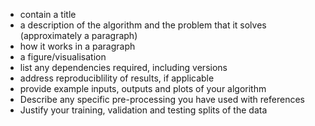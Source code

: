 - contain a title
- a description of the algorithm and the problem that it solves (approximately a paragraph)
- how it works in a paragraph
- a figure/visualisation
- list any dependencies required, including versions
- address reproduciblility of results, if applicable
- provide example inputs, outputs and plots of your algorithm
- Describe any specific pre-processing you have used with references
- Justify your training, validation and testing splits of the data
